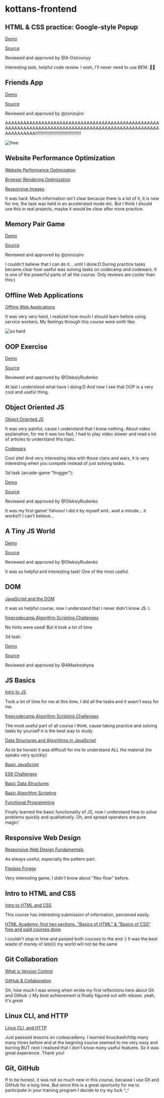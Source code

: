 # kottans-frontend

## HTML & CSS practice: Google-style Popup

[Demo](http://nazmariam.github.io/google_popup)

[Source](https://github.com/nazmariam/nazmariam.github.io/tree/master/google_popup)

Reviewed and approved by @A-Ostrovnyy

Interesting task, helpful code review. I wish, I'll never need to use BEM. 🤞🤞

## Friends App

[Demo](https://nazmariam.github.io/friends-app)

[Source](https://github.com/nazmariam/nazmariam.github.io/tree/master/friends-app)

Reviewed and approved by @zonzujiro

AAAAAAAAAAAAAAAAAAAAAAAAAAAAAAAAAAAAAAAAAAAAAAAAAAAAAAAAAAAAAAAAAAAAAAAAAAAAAAAAAAAAAAAAAAAAAAAAAAAAAAAAAAAAAAAA!!!!!!!!!!!!!!!!!!!!!!!!!!!!!!!!!!!!!

![free](https://github.com/nazmariam/kottans-frontend/raw/master/img/1.gif)

## Website Performance Optimization

[Website Performance Optimization](https://github.com/nazmariam/kottans-frontend/raw/master/task_website_performance/1.png)

[Browser Rendering Optimization](https://github.com/nazmariam/kottans-frontend/raw/master/task_website_performance/2.png)

[Responsive Images](https://github.com/nazmariam/kottans-frontend/raw/master/task_website_performance/3.png)

It was hard. Much information isn't clear because there is a lot of it, it is new for me, the task was held in an accelerated mode etc. But I think I should use this in real projects, maybe it would be clear after more practice.

## Memory Pair Game

[Demo](https://nazmariam.github.io/memory-pair-game)

[Source](https://github.com/nazmariam/nazmariam.github.io/tree/master/memory-pair-game)

Reviewed and approved by @zonzujiro

I couldn't believe that I can do it... until I done:D 
During practice tasks became clear how useful was solving tasks on codecamp and codewars. It is one of the powerful parts of all the course. Only reviews are cooler than this:)

## Offline Web Applications

[Offline Web Applications](https://github.com/nazmariam/kottans-frontend/raw/master/task_offline_web_app/1.png)

It was very very hard, I realized how much I should learn before using service workers. My feelings through this course were smth like:

![so hard](https://github.com/nazmariam/kottans-frontend/raw/master/img/so-hard.jpg)

## OOP Exercise

[Demo](https://nazmariam.github.io/post-oop)

[Source](https://github.com/nazmariam/nazmariam.github.io/tree/master/post-oop)

Reviewed and approved by @OleksiyRudenko

At last I understood what have I doing:D
And now I see that OOP is a very cool and useful thing. 

## Object Oriented JS

[Object Oriented JS](https://github.com/nazmariam/kottans-frontend/raw/master/task_js_oop/1.png)

It was very painful, cause I understand that I know nothing. About video explanation, for me it was too fast, I had to play video slower and read a lot of articles to understand this topic.

[Codewars](https://github.com/nazmariam/kottans-frontend/raw/master/task_js_oop/2.png)

Cool site! And very interesting idea with those clans and wars, it is very interesting when you compete instead of just solving tasks.

3d task (arcade-game "frogger"):

[Demo](https://nazmariam.github.io/frogger)

[Source](https://github.com/nazmariam/nazmariam.github.io/tree/master/frogger)

Reviewed and approved by @OleksiyRudenko

It was my first game! Yahooo! I did it by myself and...wait a minute... it works!!! I can't believe...

## A Tiny JS World

[Demo](https://nazmariam.github.io/a-tiny-js-world)

[Source](https://github.com/nazmariam/nazmariam.github.io/tree/master/a-tiny-js-world)

Reviewed and approved by @OleksiyRudenko

It was so helpful and interesting task! One of the most useful.

## DOM

[JavaScript and the DOM](https://github.com/nazmariam/kottans-frontend/raw/master/task_js_dom/1.png)

It was so helpful course, now I understand that I never didn't know JS :\

[freecodecamp Algorithm Scripting Challenges](https://github.com/nazmariam/kottans-frontend/raw/master/task_js_dom/2.png)

No hints were used! But it took a lot of time

3d task:

[Demo](https://nazmariam.github.io/kottans)

[Source](https://github.com/nazmariam/nazmariam.github.io/blob/master/kottans/index.html)

Reviewed and approved by @AMashoshyna

## JS Basics

[Intro to JS](https://github.com/nazmariam/kottans-frontend/raw/master/task_js_basics/1.png)

Took a lot of time for me at this time, I did all the tasks and it wasn't easy for me.

[freecodecamp Algorithm Scripting Challenges](https://github.com/nazmariam/kottans-frontend/raw/master/task_js_basics/2.png)

The most useful part of all course I think, cause taking practice and solving tasks by yourself it is the best way to study

[Data Structures and Algorithms in JavaScript](https://github.com/nazmariam/kottans-frontend/raw/master/task_js_basics/3.png)

As to be honest it was difficult for me to understand ALL the material (he speaks very quickly)
 
[Basic JavaScript](https://github.com/nazmariam/kottans-frontend/raw/master/task_js_basics/4.png)

 
[ES6 Challenges](https://github.com/nazmariam/kottans-frontend/raw/master/task_js_basics/5.png)


[Basic Data Structures](https://github.com/nazmariam/kottans-frontend/raw/master/task_js_basics/6.png)


[Basic Algorithm Scripting](https://github.com/nazmariam/kottans-frontend/raw/master/task_js_basics/7.png)


[Functional Programming](https://github.com/nazmariam/kottans-frontend/raw/master/task_js_basics/8.png)

Finally learned the basic functionality of JS, now I understand how to solve problems quickly and qualitatively.
Oh, and spread operators are pure magic!


## Responsive Web Design

[Responsive Web Design Fundamentals](https://github.com/nazmariam/kottans-frontend/raw/master/task_responsive_web_design/1.png)

As always useful, especially the pattern part.

[Flexbox Froggy](https://github.com/nazmariam/kottans-frontend/raw/master/task_responsive_web_design/2.png)

Very interesting game, I didn't know about "flex-flow" before.

## Intro to HTML and CSS

[Intro to HTML and CSS](https://github.com/nazmariam/kottans-frontend/raw/master/task_html_css_intro/1.png)

This course has interesting submission of information, perceived easily.

[HTML Academy: first two sections, "Basics of HTML" & "Basics of CSS" free and paid courses done ](https://github.com/nazmariam/kottans-frontend/raw/master/task_html_css_intro/2.png)

I couldn't stop in time and passed both courses to the end :) It was the best waste of money of late))) my world will not be the same

## Git Collaboration

[What is Version Control](https://github.com/nazmariam/kottans-frontend/raw/master/task_git_collaboration/1.png)

[GitHub & Collaboration](https://github.com/nazmariam/kottans-frontend/raw/master/task_git_collaboration/2.png)

Oh, how much I was wrong when wrote my first reflections here about Git and Github :) 
My best achievement is finally figured out with rebase. yeah, it's great


## Linux CLI, and HTTP

[Linux CLI, and HTTP](https://github.com/nazmariam/kottans-frontend/raw/master/task_linux_cli/1.png)

Just passsed lessons on codeacademy.
I learned linux/bash/http many many times before and at the begining course seemed to me very easy and borring BUT next I realised that I don't know many useful features. So it was great experience. Thank you! 

## Git, GitHub

If to be honest, it was not so much new in this course, because I use Git and GitHub for a long time. But since this is a great oportunty for me to participate in your training program I decide to try my luck ^_^ 


